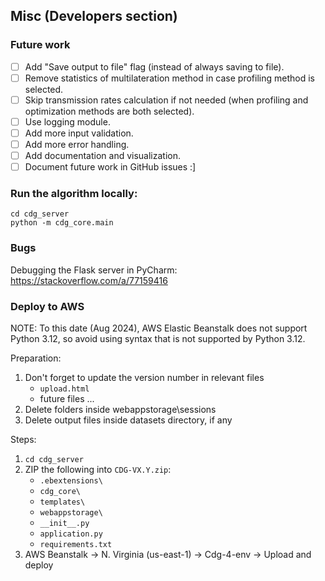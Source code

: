 ## Misc (Developers section)

### Future work
- [ ] Add "Save output to file" flag (instead of always saving to file).
- [ ] Remove statistics of multilateration method in case profiling method is selected.
- [ ] Skip transmission rates calculation if not needed (when profiling and optimization methods are both selected).
- [ ] Use logging module.
- [ ] Add more input validation.
- [ ] Add more error handling.
- [ ] Add documentation and visualization.
- [ ] Document future work in GitHub issues :]

### Run the algorithm locally:
```
cd cdg_server
python -m cdg_core.main
```

### Bugs

Debugging the Flask server in PyCharm:
https://stackoverflow.com/a/77159416



### Deploy to AWS
NOTE:
To this date (Aug 2024), AWS Elastic Beanstalk does not support Python 3.12, so avoid using syntax that is not supported by Python 3.12.

Preparation:
1. Don't forget to update the version number in relevant files
   - ```upload.html```
   - future files ...
2. Delete folders inside webappstorage\sessions
3. Delete output files inside datasets directory, if any

Steps:
1. ```cd cdg_server```
2. ZIP the following into ```CDG-VX.Y.zip```:
   - ```.ebextensions\```
   - ```cdg_core\```
   - ```templates\```
   - ```webappstorage\```
   - ```__init__.py```
   - ```application.py```
   - ```requirements.txt```
3. AWS Beanstalk -> N. Virginia (us-east-1) -> Cdg-4-env -> Upload and deploy

